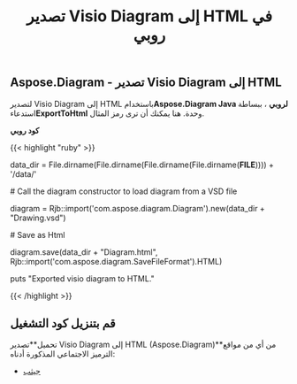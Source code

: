 ﻿---
title: تصدير Visio Diagram إلى HTML في روبي
type: docs
weight: 20
url: /ar/java/export-visio-diagram-to-html-in-ruby/
---
## **Aspose.Diagram - تصدير Visio Diagram إلى HTML**
 لتصدير Visio Diagram إلى HTML باستخدام**Aspose.Diagram Java لروبي** ، ببساطة استدعاء**ExportToHtml** وحدة. هنا يمكنك أن ترى رمز المثال.

**كود روبي**

{{< highlight "ruby" >}}

 data_dir = File.dirname(File.dirname(File.dirname(File.dirname(__FILE__)))) + '/data/'

\# Call the diagram constructor to load diagram from a VSD file

diagram = Rjb::import('com.aspose.diagram.Diagram').new(data_dir + "Drawing.vsd")

\# Save as Html

diagram.save(data_dir + "Diagram.html", Rjb::import('com.aspose.diagram.SaveFileFormat').HTML)

puts "Exported visio diagram to HTML."

{{< /highlight >}}
## **قم بتنزيل كود التشغيل**
 تحميل**تصدير Visio Diagram إلى HTML (Aspose.Diagram)**من أي من مواقع الترميز الاجتماعي المذكورة أدناه:

- [جيثب](https://github.com/asposediagram/Aspose.Diagram-for-Java/blob/master/Plugins/Aspose_Diagram_Java_for_Ruby/lib/asposediagramjava/Export/exporttohtml.rb)
